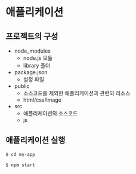 # 애플리케이션

## 프로젝트의 구성
* node_modules
  * node.js 모듈
  * library 폴더
* package.json
  * 설정 파일
* public
  * 소스코드를 제외한 애플리케이션과 관련되 리소스
  * html/css/image
* src
  * 애플리케이션의 소스코드
  * js

## 애플리케이션 실행
```
$ cd my-app

$ npm start
```
